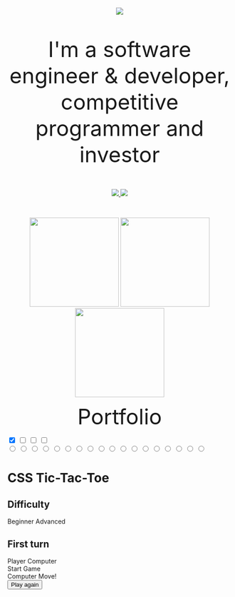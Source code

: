 <h1 align="center"><img src="https://images.cooltext.com/5674198.png"></h1>
<font size="40"><P align="center">I'm a software engineer & developer, competitive programmer and investor</P></font>

<p align="center">
  <a href="https://github.com/overclockedd2?tab=repositories&sort=stargazers">
    <img src="https://img.shields.io/github/stars/overclockedd2?label=TOTAL STARS&style=for-the-badge&color=ffff00&labelColor=002045"/>
  </a>
  <a href="https://github.com/overclockedd2?tab=followers">
    <img src="https://img.shields.io/github/followers/overclockedd2?style=for-the-badge&color=ff0000&labelColor=002045"/>
  </a>
</p>


<br />
<p align="center">
  <img height="200" src="https://github-readme-stats.vercel.app/api?username=overclockedd2&theme=yeblu&show_icons=true" />
  <img height="200" src="https://github-readme-stats.vercel.app/api/top-langs/?username=overclockedd2&theme=yeblu" />
  <img height="200" src="https://github-readme-streak-stats.herokuapp.com/?user=overclockedd2&theme=yeblu"/>
</p>

<font size="400"><P align="center">Portfolio</P></font>

<input type="checkbox" id="difficulty" checked />
<input type="checkbox" id="sound" />
<input type="checkbox" id="first" />

<input type="checkbox" id="start" />

<form id="tictactoe">  
  <input type="radio" name="cell-0" id="cell-0-x" />
  <input type="radio" name="cell-0" id="cell-0-o" />
  <input type="radio" name="cell-1" id="cell-1-x" />
  <input type="radio" name="cell-1" id="cell-1-o" />
  <input type="radio" name="cell-2" id="cell-2-x" />
  <input type="radio" name="cell-2" id="cell-2-o" />
  <input type="radio" name="cell-3" id="cell-3-x" />
  <input type="radio" name="cell-3" id="cell-3-o" />
  <input type="radio" name="cell-4" id="cell-4-x" />
  <input type="radio" name="cell-4" id="cell-4-o" />
  <input type="radio" name="cell-5" id="cell-5-x" />
  <input type="radio" name="cell-5" id="cell-5-o" />
  <input type="radio" name="cell-6" id="cell-6-x" />
  <input type="radio" name="cell-6" id="cell-6-o" />
  <input type="radio" name="cell-7" id="cell-7-x" />
  <input type="radio" name="cell-7" id="cell-7-o" />
  <input type="radio" name="cell-8" id="cell-8-x" />
  <input type="radio" name="cell-8" id="cell-8-o" />

  <div id="menu" class="scrim">
    <div class="center">
      <h1>CSS Tic-Tac-Toe</h1>
      <div>
        <h2>Difficulty</h2>
        <div class="toggle-group">
          <span>Beginner</span>
          <label for="difficulty" class="toggle"></label>
          <span>Advanced</span>
        </div>
        <!-- Soon...
        <h2>Sound</h2>
        <div class="toggle-group">
          <span>Off</span>
          <label for="sound" class="toggle"></label>
          <span>On</span>
        </div>
        -->
        <h2>First turn</h2>
        <div class="toggle-group">
          <span>Player</span>
          <label for="first" class="toggle"></label>
          <span>Computer</span>
        </div>
        <label for="start" id="start-button" class="btn">Start Game</label>
      </div>
    </div>
  </div>

  <div id="board" class="center">
    <div class="tile" id="tile-0">
      <label for="cell-0-x"></label>
      <div></div>
    </div>
    <div class="tile" id="tile-1">
      <label for="cell-1-x"></label>
      <div></div>
    </div>
    <div class="tile" id="tile-2">
      <label for="cell-2-x"></label>
      <div></div>
    </div>
    <div class="tile" id="tile-3">
      <label for="cell-3-x"></label>
      <div></div>
    </div>
    <div class="tile" id="tile-4">
      <label for="cell-4-x"></label>
      <div></div>
    </div>
    <div class="tile" id="tile-5">
      <label for="cell-5-x"></label>
      <div></div>
    </div>
    <div class="tile" id="tile-6">
      <label for="cell-6-x"></label>
      <div></div>
    </div>
    <div class="tile" id="tile-7">
      <label for="cell-7-x"></label>
      <div></div>
    </div>
    <div class="tile" id="tile-8">
      <label for="cell-8-x"></label>
      <div></div>
    </div>
  </div>
  <div id="label-computer" class="btn">
    Computer Move!
    <label for="cell-0-o"></label>
    <label for="cell-1-o"></label>
    <label for="cell-2-o"></label>
    <label for="cell-3-o"></label>
    <label for="cell-4-o"></label>
    <label for="cell-5-o"></label>
    <label for="cell-6-o"></label>
    <label for="cell-7-o"></label>
    <label for="cell-8-o"></label>
  </div>
  <div id="end" class="scrim">
    <div id="message" class="center">
      <div>
        <input type="reset" for="tictactoe" value="Play again" />
      </div>
    </div>
  </div>
</form>

